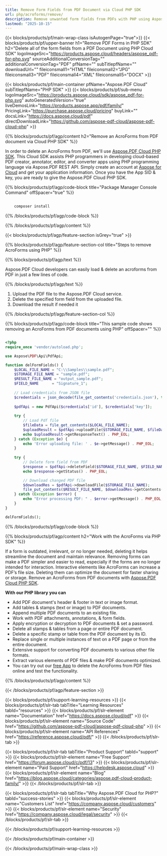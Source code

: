 ```yaml
---
title: Remove Form Fields from PDF Document via Cloud PHP SDK
url: php/acroforms/remove/
description: Remove unwanted form fields from PDFs with PHP using Aspose.PDF Cloud. Clean up and streamline your forms.
lastmod: "2025-10-15"
---
```


{{< blocks/products/pf/main-wrap-class isAutogenPage="true">}}
{{< blocks/products/pf/upper-banner h1="Remove PDF Forms in PHP SDK" h2="Delete all of the form fields from a PDF Document using PHP Cloud SDK" logoImageSrc="https://products.aspose.cloud/headers/aspose_pdf-for-php.svg" sourceAdditionalConversionTag="" additionalConversionTag="PDF" pfName="" subTitlepfName="" downloadUrl="" fileiconsmall1="HTML" fileiconsmall2="JPG" fileiconsmall3="PDF" fileiconsmall4="XML" fileiconsmall5="DOCX" >}}

{{< blocks/products/pf/main-container pfName="Aspose.PDF Cloud" subTitlepfName="PHP SDK" >}}
{{< blocks/products/pf/sub-menu logoImageSrc="https://products.aspose.cloud/sdk/aspose_pdf-for-php.svg"
autoGeneratedVersion="true"
liveDemosLink="https://products.aspose.app/pdf/family/" PricingLink="https://purchase.aspose.cloud/pricing" buyLink="" docsLink="https://docs.aspose.cloud/pdf"  directDownloadLink="https://github.com/aspose-pdf-cloud/aspose-pdf-cloud-php" >}}

{{% blocks/products/pf/agp/content h2="Remove an AcroForms from PDF document via Cloud PHP SDK" %}}

In order to delete an AcroForms from PDF, we'll use
[Aspose.PDF Cloud PHP SDK](https://products.aspose.cloud/pdf/php/). This Cloud SDK assists PHP programmers in developing cloud-based PDF creator, annotator, editor, and converter apps using PHP programming language via Aspose.PDF REST API. Simply create an account at [Aspose for Cloud](https://dashboard.aspose.cloud/#/apps) and get your application information. Once you have the App SID & key, you are ready to give the Aspose.PDF Cloud PHP SDK.

{{% blocks/products/pf/agp/code-block title="Package Manager Console Command" offSpacer="true" %}}

```bash
     
    composer install

```

{{% /blocks/products/pf/agp/code-block %}}

{{% /blocks/products/pf/agp/content %}}

{{< blocks/products/pf/agp/feature-section isGrey="true" >}}

{{% blocks/products/pf/agp/feature-section-col title="Steps to remove AcroForms using PHP" %}}

{{% blocks/products/pf/agp/text %}}

Aspose.PDF Cloud developers can easily load & delete an acroforms from PDF in just a few lines of code.

{{% /blocks/products/pf/agp/text %}}

1. Upload the PDF file to the Aspose.PDF Cloud service.
1. Delete the specified form field from the uploaded file.
1. Download the result if needed it

{{% /blocks/products/pf/agp/feature-section-col %}}

{{% blocks/products/pf/agp/code-block title="This sample code shows removing an AcroForms from PDF documents using PHP" offSpacer="" %}}

```php

<?php
require_once 'vendor/autoload.php';

use Aspose\PDF\Api\PdfApi;

function delFormFields() {
    $LOCAL_FILE_NAME = "C:\\Samples\\sample.pdf";
    $STORAGE_FILE_NAME = "sample.pdf";
    $RESULT_FILE_NAME = "output_sample.pdf";
    $FIELD_NAME      = "Signature_1";
    
    // Load credentials from JSON file
    $credentials = json_decode(file_get_contents('credentials.json'), true);
    
    $pdfApi = new PdfApi($credentials['id'], $credentials['key']);
    
    try {
        // Load Pdf file
        $fileData = file_get_contents($LOCAL_FILE_NAME);
        $uploadResult = $pdfApi->uploadFile($STORAGE_FILE_NAME, $fileData);
        echo $uploadResult->getResponseText() . PHP_EOL;
    } catch (Exception $e) {
        echo 'Error uploading file: ' . $e->getMessage() . PHP_EOL;
    }
    
    try {
        // Delete form field from PDF
        $response = $pdfApi->deleteField($STORAGE_FILE_NAME, $FIELD_NAME);
        echo $response->getStatus() . PHP_EOL;

        // Download changed PDF file
        $downloadRes = $pdfApi->downloadFile($STORAGE_FILE_NAME);
        file_put_contents($RESULT_FILE_NAME, $downloadRes->getContents());
    } catch (Exception $error) {
        echo "Error processing PDF: " . $error->getMessage() . PHP_EOL;
    }
}

delFormFields();
```

{{% /blocks/products/pf/agp/code-block %}}

{{% blocks/products/pf/agp/content h2="Work with the AcroForms via PHP SDK" %}}

If a form is outdated, irrelevant, or no longer needed, deleting it helps streamline the document and maintain relevance. Removing forms can make a PDF simpler and easier to read, especially if the forms are no longer intended for interaction. Interactive elements like AcroForms can increase a PDF’s file size. Deleting them can optimize the document for faster sharing or storage.
Remove an AcroForms from PDF documents with [Aspose.PDF Cloud PHP SDK](https://products.aspose.cloud/pdf/php/).

**With our PHP library you can**

+ Add PDF document's header & footer in text or image format.
+ Add tables & stamps (text or image) to PDF documents.
+ Append multiple PDF documents to an existing file.
+ Work with PDF attachments, annotations, & form fields.
+ Apply encryption or decryption to PDF documents & set a password.
+ Delete all stamps & tables from a page or entire PDF document.
+ Delete a specific stamp or table from the PDF document by its ID.
+ Replace single or multiple instances of text on a PDF page or from the entire document.
+ Extensive support for converting PDF documents to various other file formats.
+ Extract various elements of PDF files & make PDF documents optimized.
+ You can try out our [free App](https://products.aspose.app/pdf/xfa) to delete the AcroForms from PDF files online and test the functionality.

{{% /blocks/products/pf/agp/content %}}

{{< /blocks/products/pf/agp/feature-section >}}

{{< blocks/products/pf/support-learning-resources >}}
{{< blocks/products/pf/slr-tab tabTitle="Learning Resources" tabId="resources" >}}
{{< blocks/products/pf/slr-element name="Documentation" href="https://docs.aspose.cloud/pdf" >}}
{{< blocks/products/pf/slr-element name="Source Code" href="https://github.com/aspose-pdf-cloud/aspose-pdf-cloud-php" >}}
{{< blocks/products/pf/slr-element name="API References" href="https://reference.aspose.cloud/pdf/" >}}
{{< /blocks/products/pf/slr-tab >}}

{{< blocks/products/pf/slr-tab tabTitle="Product Support" tabId="support" >}}
{{< blocks/products/pf/slr-element name="Free Support" href="https://forum.aspose.cloud/c/pdf/13" >}}
{{< blocks/products/pf/slr-element name="Paid Support" href="https://helpdesk.aspose.cloud" >}}
{{< blocks/products/pf/slr-element name="Blog" href="https://blog.aspose.cloud/categories/aspose.pdf-cloud-product-family/" >}}
{{< /blocks/products/pf/slr-tab >}}

{{< blocks/products/pf/slr-tab tabTitle="Why Aspose.PDF Cloud for PHP?" tabId="success-stories" >}}
{{< blocks/products/pf/slr-element name="Customers List" href="https://company.aspose.cloud/customers" >}}
{{< blocks/products/pf/slr-element name="Security" href="https://company.aspose.cloud/legal/security" >}}
{{< /blocks/products/pf/slr-tab >}}

{{< /blocks/products/pf/support-learning-resources >}}

<!-- aboutfile Ends -->

{{< /blocks/products/pf/main-container >}}

{{< /blocks/products/pf/main-wrap-class >}}


